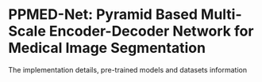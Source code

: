 # PPMED-Net: Pyramid Based Multi-Scale Encoder-Decoder Network for Medical Image Segmentation
The implementation details, pre-trained models and datasets information  
